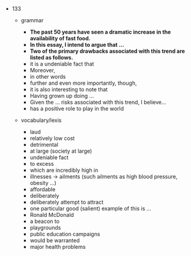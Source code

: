  - 133
    - grammar
        - <b>The past 50 years have seen a dramatic increase in the availability of fast food.</b>
        - <b>In this essay, I intend to argue that ... </b>
        - <b>Two of the primary drawbacks associated with this trend are listed as follows.</b>
        - it is a undeniable fact that
        - Moreover,
        - in other words
        - further and even more importantly, though, 
        - it is also interesting to note that
        - Having grown up doing ...
        - Given the ... risks associated with this trend, I believe...
        - has a positive role to play in the world
    
    - vocabulary/lexis
        - laud
        - relatively low cost
        - detrimental
        - at large (society at large)
        - undeniable fact
        - to excess
        - which are incredibly high in
        - illnesses -> ailments (such ailments as high blood pressure, obesity ...)
        - affordable
        - deliberately
        - deliberately attempt to attract
        - one particular good (salient) example of this is ...
        - Ronald McDonald
        - a beacon to
        - playgrounds
        - public education campaigns
        - would be warranted
        - major health problems
